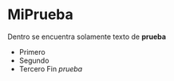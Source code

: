 # MiPrueba
 Dentro se encuentra solamente texto de **prueba**
 * Primero
 * Segundo
 * Tercero
Fin *prueba*